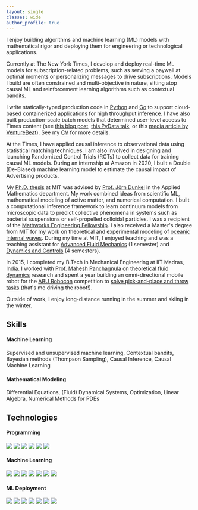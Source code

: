 ```yaml
---
layout: single
classes: wide
author_profile: true
---
```


I enjoy building algorithms and machine learning (ML) models with mathematical rigor and deploying them for engineering or technological applications.

Currently at The New York Times, I develop and deploy real-time ML models for subscription-related problems, such as serving a paywall at optimal moments or personalizing messages to drive subscriptions. Models I build are often constrained and multi-objective in nature, sitting atop causal ML and reinforcement learning algorithms such as contextual bandits. 

I write statically-typed production code in [Python](https://typing.readthedocs.io/en/latest/) and [Go](https://go.dev) to support cloud-based containerized applications for high throughput inference. I have also built production-scale batch models that determined user-level access to Times content (see [this blog post](https://open.nytimes.com/how-the-new-york-times-uses-machine-learning-to-make-its-paywall-smarter-e5771d5f46f8), [this PyData talk](https://www.youtube.com/watch?v=6CmS96K6-EE), or this [media article by VentureBeat](https://venturebeat.com/ai/how-machine-learning-helps-the-new-york-times-power-its-paywall/)). See my [CV](https://rohitsupekar.github.io/assets/cv_rohit_supekar.pdf) for more details.

At the Times, I have applied causal inference to observational data using statistical matching techniques. I am also involved in designing and launching Randomized Control Trials (RCTs) to collect data for training causal ML models. During an internship at Amazon in 2020, I built a Double (De-Biased) machine learning model to estimate the causal impact of Advertising products.

My [Ph.D. thesis](https://rohitsupekar.github.io/assets/phd_thesis_rohit_supekar.pdf) at MIT was advised by [Prof. Jörn Dunkel](https://math.mit.edu/~dunkel/) in the Applied Mathematics department. My work combined ideas from scientific ML, mathematical modeling of active matter, and numerical computation. I built a computational inference framework to learn continuum models from microscopic data to predict collective phenomena in systems such as bacterial suspensions or self-propelled colloidal particles. I was a recipient of the [Mathworks Engineering Fellowship](https://engineering.mit.edu/2021-mathworks-fellows/page/2/). I also received a Master's degree from MIT for my work on theoretical and experimental modeling of [oceanic internal waves](https://rohitsupekar.github.io/assets/sm_thesis_rohit_supekar.pdf). During my time at MIT, I enjoyed teaching and was a teaching assistant for [Advanced Fluid Mechanics](https://ocw.mit.edu/courses/2-25-advanced-fluid-mechanics-fall-2013/) (1 semester) and [Dynamics and Controls](https://ocw.mit.edu/courses/2-003j-dynamics-and-control-i-spring-2007/.) (4 semesters).

In 2015, I completed my B.Tech in Mechanical Engineering at IIT Madras, India. I worked with [Prof. Mahesh Panchagnula](https://home.iitm.ac.in/mvp/) on [theoretical fluid dynamics](https://arxiv.org/abs/1408.6654) research and spent a year building an omni-directional mobile robot for the [ABU Robocon](https://en.wikipedia.org/wiki/ABU_Robocon) competition to [solve pick-and-place and throw tasks](https://www.youtube.com/watch?v=M6jNqmd_Jek) (that's me driving the robot!).

Outside of work, I enjoy long-distance running in the summer and skiing in the winter.

## Skills

#### Machine Learning
Supervised and unsupervised machine learning, Contextual bandits, Bayesian methods (Thompson Sampling), Causal Inference, Causal Machine Learning

#### Mathematical Modeling
Differential Equations, (Fluid) Dynamical Systems, Optimization, Linear Algebra, Numerical Methods for PDEs

## Technologies

#### Programming
![](https://img.shields.io/badge/-Python-informational?style=flat&logo=python&logoColor=3776AB&color=fff8dc)
![](https://img.shields.io/badge/-pydantic-informational?style=flat&logo=pydantic&logoColor=3776AB&color=fff8dc)
![](https://img.shields.io/badge/-Go-informational?style=flat&logo=go&logoColor=3776AB&color=fff8dc)
![](https://img.shields.io/badge/-Linux-informational?style=flat&logo=linux&logoColor=black&color=fff8dc)
![](https://img.shields.io/badge/-VSCode-informational?style=flat&logo=visualstudiocode&logoColor=5C2D91&color=fff8dc)
![](https://img.shields.io/badge/-SQL-informational?style=flat&logo=googlebigquery&logoColor=669DF6&color=fff8dc)

#### Machine Learning
![](https://img.shields.io/badge/-pytorch-informational?style=flat&logo=pytorch&logoColor=EE4C2C&color=fff8dc)
![](https://img.shields.io/badge/-tensorflow-informational?style=flat&logo=tensorflow&logoColor=FF6F00&color=fff8dc)
![](https://img.shields.io/badge/-numpy-informational?style=flat&logo=numpy&logoColor=013243&color=fff8dc)
![](https://img.shields.io/badge/-pandas-informational?style=flat&logo=pandas&logoColor=150458&color=fff8dc)
![](https://img.shields.io/badge/-scipy-informational?style=flat&logo=scipy&logoColor=8CAAE6&color=fff8dc)
![](https://img.shields.io/badge/-scikitlearn-informational?style=flat&logo=scikit-learn&logoColor=F7931E&color=fff8dc)
![](https://img.shields.io/badge/-PySpark-informational?style=flat&logo=pyspark&logoColor=FF6F00&color=fff8dc)

#### ML Deployment
![](https://img.shields.io/badge/-TF_Serving-informational?style=flat&logo=tensorflow&logoColor=4285F4&color=fff8dc)
![](https://img.shields.io/badge/-NVidia_Triton-informational?style=flat&logo=nvidia&logoColor=4285F4&color=fff8dc)
![](https://img.shields.io/badge/-Google_Cloud-informational?style=flat&logo=googlecloud&logoColor=4285F4&color=fff8dc)
![](https://img.shields.io/badge/-docker-informational?style=flat&logo=docker&logoColor=2496ED&color=fff8dc)
![](https://img.shields.io/badge/-kubernetes-informational?style=flat&logo=kubernetes&logoColor=326CE5&color=fff8dc)
![](https://img.shields.io/badge/-drone_CI-informational?style=flat&logo=drone&logoColor=212121&color=fff8dc)
![](https://img.shields.io/badge/-airflow-informational?style=flat&logo=apacheairflow&logoColor=017CEE&color=fff8dc)